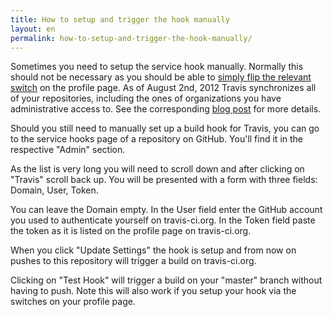 ```yaml
---
title: How to setup and trigger the hook manually
layout: en
permalink: how-to-setup-and-trigger-the-hook-manually/
---
```


Sometimes you need to setup the service hook manually. Normally this should not
be necessary as you should be able to [simply flip the relevant
switch](/docs/user/getting-started/) on the profile page. As of August 2nd, 2012
Travis synchronizes all of your repositories, including the ones of
organizations you have administrative access to. See the corresponding [blog
post](http://about.travis-ci.org/blog/2012-08-02-travis-now-syncs-your-repositories-automagically/)
for more details.

Should you still need to manually set up a build hook for Travis, you can go to
the service hooks page of a repository on GitHub. You'll find it in the
respective "Admin" section.

As the list is very long you will need to scroll down and after clicking on
"Travis" scroll back up. You will be presented with a form with three fields:
Domain, User, Token.

You can leave the Domain empty. In the User field enter the GitHub account you
used to authenticate yourself on travis-ci.org. In the Token field paste the
token as it is listed on the profile page on travis-ci.org.

When you click "Update Settings" the hook is setup and from now on pushes to
this repository will trigger a build on travis-ci.org.

Clicking on "Test Hook" will trigger a build on your "master" branch without
having to push. Note this will also work if you setup your hook via the switches
on your profile page.
